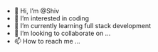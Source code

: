 - 👋 Hi, I’m @Shiv
- 👀 I’m interested in coding
- 🌱 I’m currently learning full stack development
- 💞️ I’m looking to collaborate on ...
- 📫 How to reach me ...

<!---
Shiv0168/Shiv0168 is a ✨ special ✨ repository because its `README.md` (this file) appears on your GitHub profile.
You can click the Preview link to take a look at your changes.
--->
